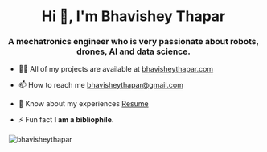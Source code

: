 <!---
bhavisheythapar/bhavisheythapar is a ✨ special ✨ repository because its `README.md` (this file) appears on your GitHub profile.
You can click the Preview link to take a look at your changes.
--->

<h1 align="center">Hi 👋, I'm Bhavishey Thapar</h1>
<h3 align="center">A mechatronics engineer who is very passionate about robots, drones, AI and data science.</h3>


- 👨‍💻 All of my projects are available at [bhavisheythapar.com](https://bhavisheythapar.com/)

- 📫 How to reach me bhavisheythapar@gmail.com

- 📄 Know about my experiences [Resume](https://nbviewer.org/github/bhavisheythapar/Resume/blob/master/Resume.pdf)

- ⚡ Fun fact **I am a bibliophile.**


<p>&nbsp;<img align="center" src="https://github-readme-stats.vercel.app/api?username=bhavisheythapar&show_icons=true&locale=en" alt="bhavisheythapar" /></p>


